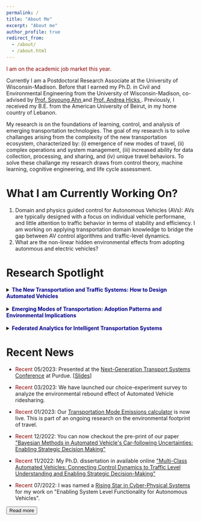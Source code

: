 ```yaml
---
permalink: /
title: "About Me"
excerpt: "About me"
author_profile: true
redirect_from: 
  - /about/
  - /about.html
---
```


<p> <span style="color:darkred"> I am on the academic job market this year. </span> </p>

<p> Currently I am a Postdoctoral Research Associate at the University of Wisconsin-Madison. Before that I earned my Ph.D. in Civil and Environmental Engineering from the University of Wisconsin-Madison, co-advised by <a href="https://directory.engr.wisc.edu/cee/Faculty/Ahn_Soyoung/" target=_blank> Prof. Soyoung Ahn </a> and <a href="https://directory.engr.wisc.edu/cee/Faculty/Hicks_Andrea/" target=_blank> Prof. Andrea Hicks </a>. Previously, I received my B.E. from the American University of Beirut, in my home country of Lebanon. </p>

<p> My research is on the foundations of learning, control, and analysis of emerging transportation technologies. The goal of my research is to solve challanges arising from the complexity of the new transportation ecosystem, characterized by: (i) emergence of new modes of travel, (ii) complex operations and system management, (iii) increased ability for data collection, processing, and sharing, and (iv) unique travel behaviors. To solve these challange my research draws from control theory, machine learning, cognitive engineering, and life cycle assessment. </p>

<!-- <p>Originally I am from the mountainous village "Aabey" in Lebanon. I grew up strolling narrow streets, flaneuring mountain woods, and preserving Mediterranean architecture.</p> -->

<!-- <span style="color:darkblue"> Research interests </span>: Transportation analytics & simulation; Traffic flow theory; Microscopic driving behavior modeling; Bayesian methods; Federated analytics; Enviornmental modeling

<span style="color:darkblue"> Technology </span>: Connected and automated vehicle design; Internet of Federated Things (IoFT); Intelligent transportation systems; Energy & emission profiling -->

What I am Currently Working On? 
======
1. Domain and physics guided control for Autonomous Vehicles (AVs): AVs are typically designed with a focus on individual vehicle performane, and little attention to traffic behavior in terms of stability and efficiency. I am working on applying transportation domain knowledge to bridge the gap between AV control algorithms and traffic-level dynamics. 
2. What are the non-linear hidden environmental effects from adopting autonmous and electric vehicles? 

Research Spotlight
======

<details>
<summary><b><span style="color:darkblue">The New Transportation and Traffic Systems: How to Design Automated Vehicles </span></b></summary>

<h3> A) From Control Structure to System Impacts </h3>
<center>
  <img src="../images/r1.jpg" width="100%" />
</center>

<p>The introduction of different control paradigms and different parameter settings within each, will add a new dimension of heterogeneity; one that comes from automated vehicles (AVs) themselves. Different AV controllers will respond differently to traffic disturbances (e.g., deceleration followed by acceleration), and that can translate into a major impact on traffic dynamics. Thus, exploring a range of behavior of multi-class AVs (due to different control paradigms and settings) will pave the way towards understanding their traffic impacts and developing control strategies to realize desired traffic performance. We formulate an intuitive physics-based response function that is capable of translating AV control paradigm into traffic-level dynamics. Allowing us to specify the design on an AV in ways that are not myopic but consider system-level performance.</p>

<h3> B) Expected Performance vs. Real-world Performance </h3>


</details> <br>


<details>
<summary><b><span style="color:darkblue">Emerging Modes of Transportation: Adoption Patterns and Environmental Implications </span></b></summary>

</details> <br>


<details>
<summary><b><span style="color:darkblue">Federated Analytics for Intelligent Transportation Systems </span></b></summary>

</details>


Recent News
======

* <span style="color:darkred"> Recent </span> 05/2023: Presented at the [Next-Generation Transport Systems Conference](https://www.ngts2023.nextrans.org/) at Purdue. [[Slides](..\files\NGTS_3_Talk.pdf)]

* <span style="color:darkred"> Recent </span> 03/2023: We have launched our choice-experiment survey to analyze the environmental rebound effect of Automated Vehicle ridesharing. 

* <span style="color:darkred"> Recent </span> 01/2023: Our [Transportation Mode Emissions calculator](https://www.calconic.com/calculator-widgets/transportation-mode-emissions-calculator-c02e/63c48b9a20c258001f9bfe22?layouts=true) is now live. This is part of an ongoing research on the environmental footprint of travel. 

* <span style="color:darkred"> Recent </span> 12/2022: You can now checkout the pre-print of our paper ["Bayesian Methods in Automated Vehicle's Car-following Uncertainties: Enabling Strategic Decision Making"](https://arxiv.org/abs/2210.13683)

* <span style="color:darkred"> Recent </span> 11/2022: My Ph.D. dissertation in available online ["Multi-Class Automated Vehicles: Connecting Control Dynamics to Traffic Level Understanding and Enabling Strategic Decision-Making"](https://www.proquest.com/pqdtglobal/docview/2737490814/AA10F2DD3BAC463DPQ/1?accountid=465)

* <span style="color:darkred"> Recent </span> 07/2022: I was named a [Rising Star in Cyber-Physical Systems](https://risingstars.linklab.virginia.edu/2022/participants/wissam-kontar/) for my work on "Enabling System Level Functionality for Autonomous Vehicles". 

<button onclick="window.location.href='https://wissamkontar.github.io/news/';">Read more</button>
<p>&nbsp;</p>
